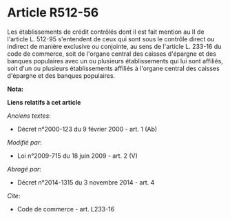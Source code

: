 # Article R512-56

Les établissements de crédit contrôlés dont il est fait mention au II de l'article L. 512-95 s'entendent de ceux qui sont
sous le contrôle direct ou indirect de manière exclusive ou conjointe, au sens de l'article L. 233-16 du code de commerce,
soit de l'organe central des caisses d'épargne et des banques populaires avec un ou plusieurs établissements qui lui sont
affiliés, soit d'un ou plusieurs établissements affiliés à l'organe central des caisses d'épargne et des banques populaires.

**Nota:**



**Liens relatifs à cet article**

_Anciens textes_:

  - Décret n°2000-123 du 9 février 2000 - art. 1 (Ab)

_Modifié par_:

  - Loi n°2009-715 du 18 juin 2009 - art. 2 (V)

_Abrogé par_:

  - Décret n°2014-1315 du 3 novembre 2014 - art. 4

_Cite_:

  - Code de commerce - art. L233-16
